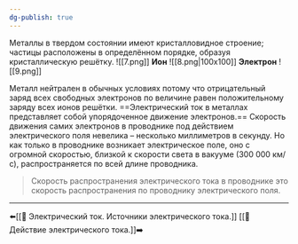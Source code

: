 ```yaml
---
dg-publish: true
---
```

Металлы в твердом состоянии имеют кристалловидное строение; частицы расположены в определённом порядке, образуя кристаллическую решётку.
![[7.png]]
**Ион**
![[8.png|100x100]] 
**Электрон**
![[9.png]]

Металл нейтрален в обычных условиях потому что отрицательный заряд всех свободных электронов по величине равен положительному заряду всех ионов решётки.
==Электрический ток в металлах представляет собой упорядоченное движение электронов.==
Скорость движения самих электронов в проводнике под действием электрического поля невелика – несколько миллиметров в секунду. Но как только в проводнике возникает электрическое поле, оно с огромной скоростью, близкой к скорости света в вакууме (300 000 км/с), распространяется по всей длине проводника. 

>Скорость распространения электрического тока в проводнике это скорость распространения по проводнику электрического поля.

---
⬅️[[📒 Электрический ток. Источники электрического тока.]]
[[📒 Действие электрического тока.]]➡️

